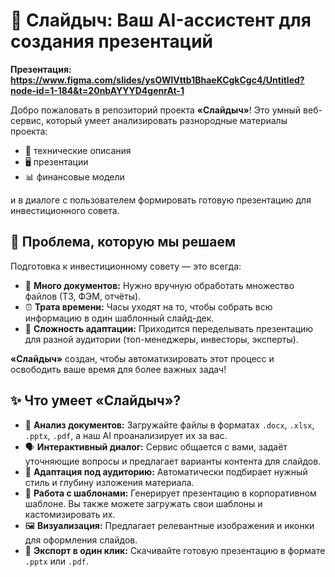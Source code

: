 # 🤖 Слайдыч: Ваш AI-ассистент для создания презентаций

**Презентация: https://www.figma.com/slides/ysOWlVttb1BhaeKCgkCgc4/Untitled?node-id=1-184&t=20nbAYYYD4genrAt-1**

Добро пожаловать в репозиторий проекта **«Слайдыч»**! Это умный веб-сервис, который
 умеет анализировать разнородные материалы проекта: 
 
 * 📃 технические описания
 * 🖥️ презентации
 * 📊 финансовые модели
 
 и в диалоге с пользователем формировать
 готовую презентацию для инвестиционного совета.

## 🎯 Проблема, которую мы решаем

Подготовка к инвестиционному совету — это всегда:
*   📃 **Много документов:** Нужно вручную обработать множество файлов (ТЗ, ФЭМ, отчёты).
*   ⏰ **Трата времени:** Часы уходят на то, чтобы собрать всю информацию в один шаблонный слайд-дек.
*   🤯 **Сложность адаптации:** Приходится переделывать презентацию для разной аудитории (топ-менеджеры, инвесторы, эксперты).

**«Слайдыч»** создан, чтобы автоматизировать этот процесс и освободить ваше время для более важных задач!

## ✨ Что умеет «Слайдыч»?

*   📄 **Анализ документов:** Загружайте файлы в форматах `.docx`, `.xlsx`, `.pptx`, `.pdf`, а наш AI проанализирует их за вас.
*   🗣️ **Интерактивный диалог:** Сервис общается с вами, задаёт уточняющие вопросы и предлагает варианты контента для слайдов.
*   👔 **Адаптация под аудиторию:** Автоматически подбирает нужный стиль и глубину изложения материала.
*   🎨 **Работа с шаблонами:** Генерирует презентацию в корпоративном шаблоне. Вы также можете загружать свои шаблоны и кастомизировать их.
*   🖼️ **Визуализация:** Предлагает релевантные изображения и иконки для оформления слайдов.
*   💾 **Экспорт в один клик:** Скачивайте готовую презентацию в формате `.pptx` или `.pdf`.
